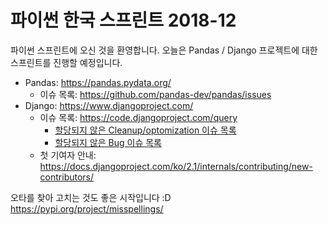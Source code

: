파이썬 한국 스프린트 2018-12
============================

파이썬 스프린트에 오신 것을 환영합니다.
오늘은 Pandas / Django 프로젝트에 대한 스프린트를 진행할 예정입니다.


 - Pandas: https://pandas.pydata.org/
   - 이슈 목록: https://github.com/pandas-dev/pandas/issues
 - Django: https://www.djangoproject.com/
   - 이슈 목록: https://code.djangoproject.com/query
     - [할당되지 않은 Cleanup/optomization 이슈 목록](https://code.djangoproject.com/query?status=new&type=Cleanup%2Foptimization&col=id&col=summary&col=type&col=status&col=owner&col=component&col=version&desc=1&order=id)
     - [할당되지 않은 Bug 이슈 목록](https://code.djangoproject.com/query?status=new&type=Bug&col=id&col=summary&col=type&col=status&col=owner&col=component&col=version&desc=1&order=id)
   - 첫 기여자 안내: https://docs.djangoproject.com/ko/2.1/internals/contributing/new-contributors/


오타를 찾아 고치는 것도 좋은 시작입니다 :D
https://pypi.org/project/misspellings/
